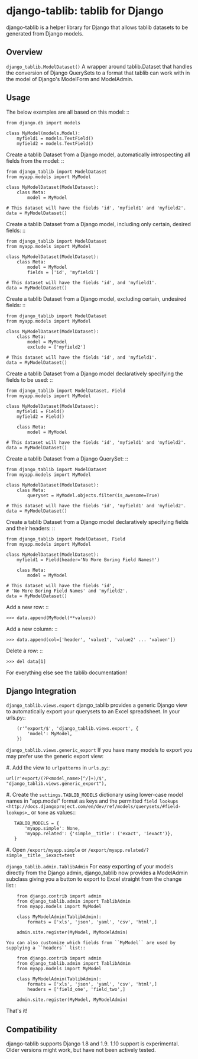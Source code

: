 django-tablib: tablib for Django
================================

django-tablib is a helper library for Django that allows tablib datasets to be generated from Django models.

Overview
--------
`django_tablib.ModelDataset()`
    A wrapper around tablib.Dataset that handles the conversion of Django QuerySets to a format that tablib can work with in the model of Django's ModelForm and ModelAdmin.

Usage
-----

The below examples are all based on this model: ::

    from django.db import models

    class MyModel(models.Model):
        myfield1 = models.TextField()
        myfield2 = models.TextField()


Create a tablib Dataset from a Django model, automatically introspecting all fields from the model: ::

    from django_tablib import ModelDataset
    from myapp.models import MyModel

    class MyModelDataset(ModelDataset):
        class Meta:
            model = MyModel

    # This dataset will have the fields 'id', 'myfield1' and 'myfield2'.
    data = MyModelDataset()

Create a tablib Dataset from a Django model, including only certain, desired fields: ::

    from django_tablib import ModelDataset
    from myapp.models import MyModel

    class MyModelDataset(ModelDataset):
        class Meta:
            model = MyModel
            fields = ['id', 'myfield1']

    # This dataset will have the fields 'id', and 'myfield1'.
    data = MyModelDataset()

Create a tablib Dataset from a Django model, excluding certain, undesired fields: ::

    from django_tablib import ModelDataset
    from myapp.models import MyModel

    class MyModelDataset(ModelDataset):
        class Meta:
            model = MyModel
            exclude = ['myfield2']

    # This dataset will have the fields 'id', and 'myfield1'.
    data = MyModelDataset()

Create a tablib Dataset from a Django model declaratively specifying the fields to be used: ::

    from django_tablib import ModelDataset, Field
    from myapp.models import MyModel

    class MyModelDataset(ModelDataset):
        myfield1 = Field()
        myfield2 = Field()

        class Meta:
            model = MyModel

    # This dataset will have the fields 'id', 'myfield1' and 'myfield2'.
    data = MyModelDataset()

Create a tablib Dataset from a Django QuerySet: ::

    from django_tablib import ModelDataset
    from myapp.models import MyModel

    class MyModelDataset(ModelDataset):
        class Meta:
            queryset = MyModel.objects.filter(is_awesome=True)

    # This dataset will have the fields 'id', 'myfield1' and 'myfield2'.
    data = MyModelDataset()

Create a tablib Dataset from a Django model declaratively specifying fields and their headers: ::

    from django_tablib import ModelDataset, Field
    from myapp.models import MyModel

    class MyModelDataset(ModelDataset):
        myfield1 = Field(header='No More Boring Field Names!')

        class Meta:
            model = MyModel

    # This dataset will have the fields 'id',
    # 'No More Boring Field Names' and 'myfield2'.
    data = MyModelDataset()

Add a new row: ::

    >>> data.append(MyModel(**values))

Add a new column: ::

    >>> data.append(col=['header', 'value1', 'value2' ... 'valuen'])

Delete a row: ::

    >>> del data[1]

For everything else see the tablib documentation!

Django Integration
------------------

`django_tablib.views.export`
    django_tablib provides a generic Django view to automatically export your querysets to an Excel spreadsheet. In your urls.py::

        (r'^export/$', 'django_tablib.views.export', {
            'model': MyModel,
        })

`django_tablib.views.generic_export`
    If you have many models to export you may prefer use the generic export view:

#. Add the view to ``urlpatterns`` in ``urls.py``::

    url(r'export/(?P<model_name>[^/]+)/$', "django_tablib.views.generic_export"),

#. Create the ``settings.TABLIB_MODELS`` dictionary using lower-case model
   names in "app.model" format as keys and the permitted `field lookups
   <http://docs.djangoproject.com/en/dev/ref/models/querysets/#field-lookups>`_
   or ``None`` as values::

       TABLIB_MODELS = {
           'myapp.simple': None,
           'myapp.related': {'simple__title': ('exact', 'iexact')},
       }

#. Open ``/export/myapp.simple`` or
   ``/export/myapp.related/?simple__title__iexact=test``

`django_tablib.admin.TablibAdmin`
    For easy exporting of your models directly from the Django admin, django_tablib now provides a ModelAdmin subclass giving you a button to export to Excel straight from the change list::

        from django.contrib import admin
        from django_tablib.admin import TablibAdmin
        from myapp.models import MyModel

        class MyModelAdmin(TablibAdmin):
            formats = ['xls', 'json', 'yaml', 'csv', 'html',]

        admin.site.register(MyModel, MyModelAdmin)

    You can also customize which fields from ``MyModel`` are used by supplying a ``headers`` list::

        from django.contrib import admin
        from django_tablib.admin import TablibAdmin
        from myapp.models import MyModel

        class MyModelAdmin(TablibAdmin):
            formats = ['xls', 'json', 'yaml', 'csv', 'html',]
            headers = ['field_one', 'field_two',]

        admin.site.register(MyModel, MyModelAdmin)

That's it!

Compatibility
-------------

django-tablib supports Django 1.8 and 1.9. 1.10 support is experimental.
Older versions might work, but have not been actively tested.
